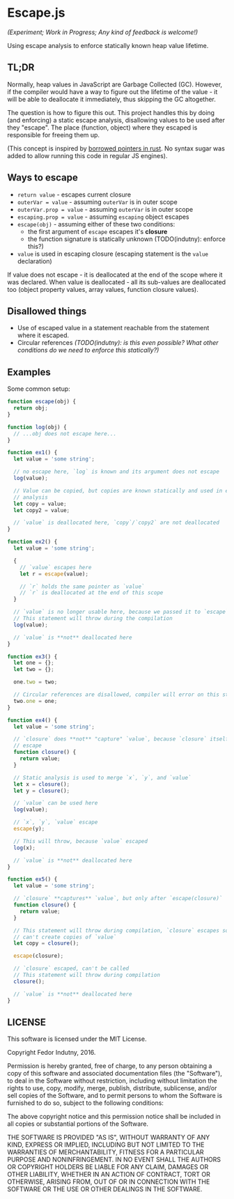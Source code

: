 # Escape.js

_(Experiment; Work in Progress; Any kind of feedback is welcome!)_

Using escape analysis to enforce statically known heap value lifetime.

## TL;DR

Normally, heap values in JavaScript are Garbage Collected (GC). However, if
the compiler would have a way to figure out the lifetime of the value - it will
be able to deallocate it immediately, thus skipping the GC altogether.

The question is how to figure this out. This project handles this by doing
(and enforcing) a static escape analysis, disallowing values to be used after
they "escape". The place (function, object) where they escaped is responsible
for freeing them up.

(This concept is inspired by [borrowed pointers in rust][0]. No syntax sugar
was added to allow running this code in regular JS engines).

## Ways to escape


* `return value` - escapes current closure
* `outerVar = value` - assuming `outerVar` is in outer scope
* `outerVar.prop = value` - assuming `outerVar` is in outer scope
* `escaping.prop = value` - assuming `escaping` object escapes
* `escape(obj)` - assuming either of these two conditions:
  * the first argument of `escape` escapes it's  __closure__
  * the function signature is statically unknown (TODO(indutny): enforce this?)
* `value` is used in escaping closure (escaping statement is the `value`
  declaration)

If value does not escape - it is deallocated at the end of the scope where it
was declared. When value is deallocated - all its sub-values are deallocated too
(object property values, array values, function closure values).

## Disallowed things

* Use of escaped value in a statement reachable from the statement where it
  escaped.
* Circular references _(TODO(indutny): is this even possible? What other
  conditions do we need to enforce this statically?)_

## Examples

Some common setup:
```js
function escape(obj) {
  return obj;
}

function log(obj) {
  // ...obj does not escape here...
}
```

```js
function ex1() {
  let value = 'some string';

  // no escape here, `log` is known and its argument does not escape
  log(value);

  // Value can be copied, but copies are known statically and used in escape
  // analysis
  let copy = value;
  let copy2 = value;

  // `value` is deallocated here, `copy`/`copy2` are not deallocated
}
```

```js
function ex2() {
  let value = 'some string';

  {
    // `value` escapes here
    let r = escape(value);

    // `r` holds the same pointer as `value`
    // `r` is deallocated at the end of this scope
  }

  // `value` is no longer usable here, because we passed it to `escape`
  // This statement will throw during the compilation
  log(value);

  // `value` is **not** deallocated here
}
```

```js
function ex3() {
  let one = {};
  let two = {};

  one.two = two;

  // Circular references are disallowed, compiler will error on this statement
  two.one = one;
}
```

```js
function ex4() {
  let value = 'some string';

  // `closure` does **not** "capture" `value`, because `closure` itself does not
  // escape
  function closure() {
    return value;
  }

  // Static analysis is used to merge `x`, `y`, and `value`
  let x = closure();
  let y = closure();

  // `value` can be used here
  log(value);

  // `x`, `y`, `value` escape
  escape(y);

  // This will throw, because `value` escaped
  log(x);

  // `value` is **not** deallocated here
}
```

```js
function ex5() {
  let value = 'some string';

  // `closure` **captures** `value`, but only after `escape(closure)`
  function closure() {
    return value;
  }

  // This statement will throw during compilation, `closure` escapes so we
  // can't create copies of `value`
  let copy = closure();

  escape(closure);

  // `closure` escaped, can't be called
  // This statement will throw during compilation
  closure();

  // `value` is **not** deallocated here
}
```

## LICENSE

This software is licensed under the MIT License.

Copyright Fedor Indutny, 2016.

Permission is hereby granted, free of charge, to any person obtaining a
copy of this software and associated documentation files (the
"Software"), to deal in the Software without restriction, including
without limitation the rights to use, copy, modify, merge, publish,
distribute, sublicense, and/or sell copies of the Software, and to permit
persons to whom the Software is furnished to do so, subject to the
following conditions:

The above copyright notice and this permission notice shall be included
in all copies or substantial portions of the Software.

THE SOFTWARE IS PROVIDED "AS IS", WITHOUT WARRANTY OF ANY KIND, EXPRESS
OR IMPLIED, INCLUDING BUT NOT LIMITED TO THE WARRANTIES OF
MERCHANTABILITY, FITNESS FOR A PARTICULAR PURPOSE AND NONINFRINGEMENT. IN
NO EVENT SHALL THE AUTHORS OR COPYRIGHT HOLDERS BE LIABLE FOR ANY CLAIM,
DAMAGES OR OTHER LIABILITY, WHETHER IN AN ACTION OF CONTRACT, TORT OR
OTHERWISE, ARISING FROM, OUT OF OR IN CONNECTION WITH THE SOFTWARE OR THE
USE OR OTHER DEALINGS IN THE SOFTWARE.

[0]: http://doc.rust-lang.org/book/references-and-borrowing.html#borrowing
